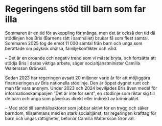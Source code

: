 # Regeringens stöd till barn som far illa

Sommaren är en tid för avkoppling för många, men det är också den tid då stödlinjen hos Bris (Barnens rätt i samhället) brukar få som flest samtal. Sommaren 2025 tog de emot 11 000 samtal från barn och unga som berättade om psykisk ohälsa, familjekonflikter och våld.

– Det är en oroande och negativ trend som vi måste bryta, och fortsätta att stödja Bris i deras viktiga arbete, säger socialtjänstminister Camilla Waltersson Grönvall.

Sedan 2023 har regeringen avsatt 20 miljoner varje år för att möjliggöra finansieringen av Bris nationella stödlinje. Den är öppet dygnet runt och man får vara anonym. Under 2023 och 2024 beviljades Bris även medel för informationskampanjen ”Det är inte för sent”, en stödlinje som riktar sig till de barn och unga som påverkas direkt eller indirekt av kriminalitet.

– Med stöd till samhällsaktörer som jobbar aktivt för en trygg och säker barndom, tillsammans med en stark socialtjänst, tar regeringen krafttag för barn och ungas rättigheter, betonar Camilla Waltersson Grönvall.
